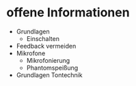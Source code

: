 # offene Informationen
- Grundlagen
	- Einschalten
- Feedback vermeiden
- Mikrofone
	- Mikrofonierung
	- Phantomspeißung
- Grundlagen Tontechnik